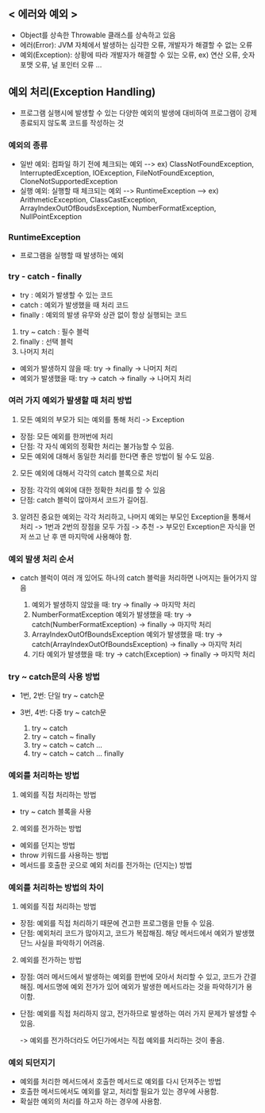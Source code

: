 ## < 에러와 예외 >

- Object를 상속한 Throwable 클래스를 상속하고 있음
- 에러(Error): JVM 자체에서 발생하는 심각한 오류, 개발자가 해결할 수 없는 오류
- 예외(Exception): 상황에 따라 개발자가 해결할 수 있는 오류, ex) 연산 오류, 숫자 포맷 오류, 널 포인터 오류 ...

## 예외 처리(Exception Handling)

- 프로그램 실행시에 발생할 수 있는 다양한 예외의 발생에 대비하여 프로그램이 강제 종료되지 않도록 코드를 작성하는 것

### 예외의 종류

- 일반 예외: 컴파일 하기 전에 체크되는 예외
  --> ex) ClassNotFoundException, InterruptedException, IOException, FileNotFoundException, CloneNotSupportedException
- 실행 예외: 실행할 때 체크되는 예외
  --> RuntimeException
  --> ex) ArithmeticException, ClassCastException, ArrayIndexOutOfBoudsException, NumberFormatException, NullPointException

### RuntimeException

- 프로그램을 실행할 때 발생하는 예외

### try - catch - finally

- try : 예외가 발생할 수 있는 코드
- catch : 예외가 발생했을 때 처리 코드
- finally : 예외의 발생 유무와 상관 없이 항상 실행되는 코드

1. try ~ catch : 필수 블럭
2. finally : 선택 블럭
3. 나머지 처리

- 예외가 발생하지 않을 때: try -> finally -> 나머지 처리
- 예외가 발생했을 때: try -> catch -> finally -> 나머지 처리

### 여러 가지 예외가 발생할 때 처리 방법

1. 모든 예외의 부모가 되는 예외를 통해 처리 -> Exception

- 장점: 모든 예외를 한꺼번에 처리
- 단점: 각 자식 예외의 정확한 처리는 불가능할 수 있음.
- 모든 예외에 대해서 동일한 처리를 한다면 좋은 방법이 될 수도 있음.

2. 모든 예외에 대해서 각각의 catch 블록으로 처리

- 장점: 각각의 예외에 대한 정확한 처리를 할 수 있음
- 단점: catch 블럭이 많아져서 코드가 길어짐.

3. 알려진 중요한 예외는 각각 처리하고, 나머지 예외는 부모인 Exception을 통해서 처리
   -> 1번과 2번의 장점을 모두 가짐 -> 추천
   -> 부모인 Exception은 자식을 먼저 쓰고 난 후 맨 마지막에 사용해야 함.

### 예외 발생 처리 순서

- catch 블럭이 여러 개 있어도 하나의 catch 블럭을 처리하면 나머지는 들어가지 않음

  1. 예외가 발생하지 않았을 때: try -> finally -> 마지막 처리
  2. NumberFormatException 예외가 발생했을 때: try -> catch(NumberFormatException) -> finally -> 마지막 처리
  3. ArrayIndexOutOfBoundsException 예외가 발생했을 때: try -> catch(ArrayIndexOutOfBoundsException) -> finally -> 마지막 처리
  4. 기타 예외가 발생했을 때: try -> catch(Exception) -> finally -> 마지막 처리

### try ~ catch문의 사용 방법

- 1번, 2번: 단일 try ~ catch문
- 3번, 4번: 다중 try ~ catch문

  1. try ~ catch
  2. try ~ catch ~ finally
  3. try ~ catch ~ catch ...
  4. try ~ catch ~ catch ... finally

### 예외를 처리하는 방법

1. 예외를 직접 처리하는 방법

- try ~ catch 블록을 사용

2. 예외를 전가하는 방법

- 예외를 던지는 방법
- throw 키워드를 사용하는 방법
- 메서드를 호출한 곳으로 예외 처리를 전가하는 (던지는) 방법

### 예외를 처리하는 방법의 차이

1. 예외를 직접 처리하는 방법

- 장점: 예외를 직접 처리하기 때문에 견고한 프로그램을 만들 수 있음.
- 단점: 예외처리 코드가 많아지고, 코드가 복잡해짐. 해당 메서드에서 예외가 발생했단느 사실을 파악하기 어려움.

2. 예외를 전가하는 방법

- 장점: 여러 메서드에서 발생하는 예외를 한번에 모아서 처리할 수 있고, 코드가 간결해짐. 메서드명에 예외 전가가 있어 예외가 발생한 메서드라는 것을 파악하기가 용이함.
- 단점: 예외를 직접 처리하지 않고, 전가하므로 발생하는 여러 가지 문제가 발생할 수 있음.

  -> 예외를 전가하더라도 어딘가에서는 직접 예외를 처리하는 것이 좋음.

### 예외 되던지기

- 예외를 처리한 메서드에서 호출한 메서드로 예외를 다시 던져주는 방법
- 호출한 메서드에서도 예외를 알고, 처리할 필요가 있는 경우에 사용함.
- 확실한 예외의 처리를 하고자 하는 경우에 사용함.
